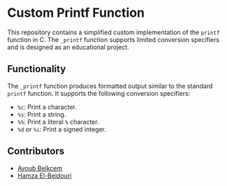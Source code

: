 # Custom Printf Function

This repository contains a simplified custom implementation of the `printf` function in C. The `_printf` function supports limited conversion specifiers and is designed as an educational project.

## Functionality

The `_printf` function produces formatted output similar to the standard `printf` function. It supports the following conversion specifiers:

- `%c`: Print a character.
- `%s`: Print a string.
- `%%`: Print a literal `%` character.
- `%d` or `%i`: Print a signed integer.

## Contributors

- [Ayoub Belkcem](https://github.com/ay-bkm)
- [Hamza El-Beidouri](https://github.com/Hamza-El-Beidouri)
